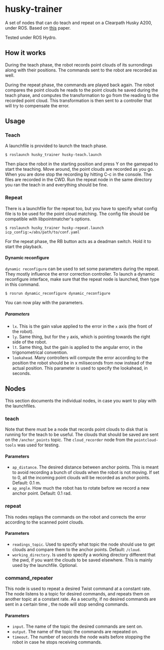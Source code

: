 # husky-trainer

A set of nodes that can do teach and repeat on a Clearpath Husky A200,
under ROS. Based on [this](http://www.first-mm.eu/files/sprunk13iros.pdf) paper.

Tested under ROS Hydro.

## How it works

During the teach phase, the robot records point clouds of its surrondings along
with their positions. The commands sent to the robot are recorded as well.

During the repeat phase, the commands are played back again. The robot compares
the point clouds he reads to the point clouds he saved during the teach phase,
and computes the transformation to go from the reading to the recorded point
cloud. This transformation is then sent to a controller that will try to
compensate the error.

## Usage

### Teach

A launchfile is provided to launch the teach phase. 

```Shell
$ roslaunch husky_trainer husky-teach.launch
```

Then place the robot in the starting position and press Y on the gamepad to
start the teaching.  Move around, the point clouds are recorded as you go.  When
you are done stop the recording by hitting C-c in the console.  The files are
recorded in the CWD. Run the repeat node in the same directory you ran the teach
in and everything should be fine.

### Repeat

There is a launchfile for the repeat too, but you have to specify what config
file is to be used for the point cloud matching. The config file should be
compatible with libpointmatcher's options. 

```Shell
$ roslaunch husky_trainer husky-repeat.launch icp_config:=/abs/path/to/conf.yaml
```

For the repeat phase, the RB button acts as a deadman switch. Hold it to start
the playback.

#### Dynamic reconfigure

`dynamic reconfigure` can be used to set some parameters during the repeat. They
mostly influence the error correction controller. To launch a dynamic
reconfigure interface, make sure that the repeat node is launched, then type in
this command. 

```Shell
$ rosrun dynamic_reconfigure dynamic_reconfigure
```

You can now play with the parameters.

##### Parameters

- `lx`. This is the gain value applied to the error in the `x` axis (the front
  of the robot). 
- `ly`. Same thing, but for the `y` axis, which is pointing towards the right
  side of the robot. 
- `lt`. Same thing, but the gain is applied to the angular error, in the
  trigonometrical convention. 
- `lookahead`. Many controllers will compute the error according to the position
  the robot should be in x miliseconds from now instead of the actual position.
  This parameter is used to specify the lookahead, in seconds.

## Nodes

This section documents the individual nodes, in case you want to play
with the launchfiles.

### teach

Note that there must be a node that records point clouds to disk that is running
for the teach to be useful. The clouds that should be saved are sent on the
`/anchor_points` topic. The `cloud_recorder` node from the `pointcloud-tools` 
was used for testing.

#### Parameters

- `ap_distance`. The desired distance between anchor points. This is
  meant to avoid recording a bunch of clouds when the robot is not moving. If
  set to 0, all the incoming point clouds will be recorded as anchor points.
  Default: 0.1 m.
- `ap_angle`. How much the robot has to rotate before we record a new anchor
  point. Default: 0.1 rad.

### repeat

This nodes replays the commands on the robot and corrects the error according to
the scanned point clouds.

#### Parameters

- `readings_topic`. Used to specify what topic the node should use to get clouds
  and compare them to the anchor points. Default: `/cloud`.
- `working_directory`. Is used to specify a working directory different that the
  pwd, if you want the clouds to be saved elsewhere. This is mainly used by the
  launchfile. Optional.

### command_repeater

This node is used to repeat a desired Twist command at a constant rate. The node
listens to a topic for desired commands, and repeats them on another topic at a
constant rate. As a security, if no desired commands are sent in a certain time
, the node will stop sending commands. 

#### Parameters

- `input`. The name of the topic the desired commands are sent on.
- `output`. The name of the topic the commands are repeated on.
- `timeout`. The number of seconds the node waits before stopping the robot in
  case he stops receiving commands.
